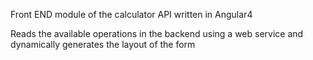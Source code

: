 Front END module of the calculator API written in Angular4

Reads the available operations in the backend using a web service and dynamically generates the layout of the form
